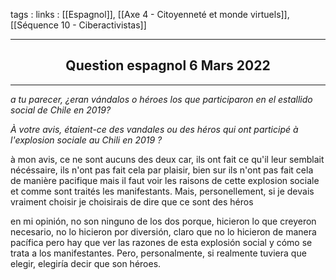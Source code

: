tags : 
links : [[Espagnol]], [[Axe 4 - Citoyenneté et monde virtuels]], [[Séquence 10 - Ciberactivistas]]

****

<h2 style="text-align: center;"> Question espagnol 6 Mars 2022 </h2>

****


*a tu parecer, ¿eran vándalos o héroes los que participaron en el estallido social de Chile en 2019?*

*À votre avis, étaient-ce des vandales ou des héros qui ont participé à l'explosion sociale au Chili en 2019 ?*


à mon avis, ce ne sont aucuns des deux car, ils ont fait ce qu'il leur semblait nécéssaire, ils n'ont pas fait cela par plaisir, bien sur ils n'ont pas fait cela de manière pacifique mais il faut voir les raisons de cette explosion sociale et comme sont traités les manifestants. Mais, personellement, si je devais vraiment choisir je choisirais de dire que ce sont des héros

en mi opinión, no son ninguno de los dos porque, hicieron lo que creyeron necesario, no lo hicieron por diversión, claro que no lo hicieron de manera pacífica pero hay que ver las razones de esta explosión social y cómo se trata a los manifestantes. Pero, personalmente, si realmente tuviera que elegir, elegiría decir que son héroes.